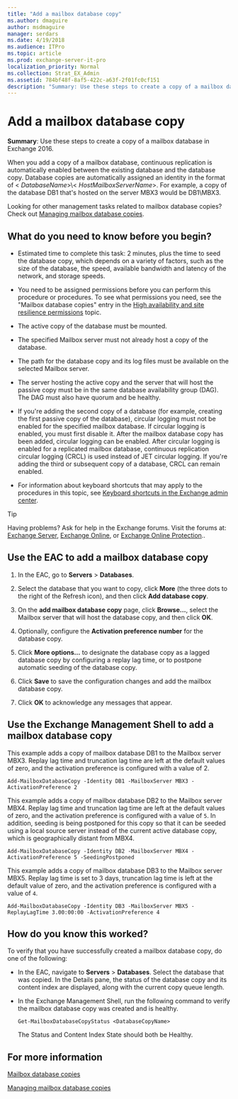 ```yaml
---
title: "Add a mailbox database copy"
ms.author: dmaguire
author: msdmaguire
manager: serdars
ms.date: 4/19/2018
ms.audience: ITPro
ms.topic: article
ms.prod: exchange-server-it-pro
localization_priority: Normal
ms.collection: Strat_EX_Admin
ms.assetid: 784bf48f-8af5-422c-a63f-2f01fc0cf151
description: "Summary: Use these steps to create a copy of a mailbox database in Exchange 2016."
---
```


# Add a mailbox database copy

 **Summary**: Use these steps to create a copy of a mailbox database in Exchange 2016.
  
When you add a copy of a mailbox database, continuous replication is automatically enabled between the existing database and the database copy. Database copies are automatically assigned an identity in the format of \< _DatabaseName_\>\\< _HostMailboxServerName_\>. For example, a copy of the database DB1 that's hosted on the server MBX3 would be DB1\MBX3.
  
Looking for other management tasks related to mailbox database copies? Check out [Managing mailbox database copies](http://technet.microsoft.com/library/06df16b4-f209-4d3a-8c68-0805c745f9b2.aspx).
  
## What do you need to know before you begin?

- Estimated time to complete this task: 2 minutes, plus the time to seed the database copy, which depends on a variety of factors, such as the size of the database, the speed, available bandwidth and latency of the network, and storage speeds.
    
- You need to be assigned permissions before you can perform this procedure or procedures. To see what permissions you need, see the "Mailbox database copies" entry in the [High availability and site resilience permissions](../../permissions/feature-permissions/ha-permissions.md) topic.
    
- The active copy of the database must be mounted.
    
- The specified Mailbox server must not already host a copy of the database.
    
- The path for the database copy and its log files must be available on the selected Mailbox server.
    
- The server hosting the active copy and the server that will host the passive copy must be in the same database availability group (DAG). The DAG must also have quorum and be healthy.
    
- If you're adding the second copy of a database (for example, creating the first passive copy of the database), circular logging must not be enabled for the specified mailbox database. If circular logging is enabled, you must first disable it. After the mailbox database copy has been added, circular logging can be enabled. After circular logging is enabled for a replicated mailbox database, continuous replication circular logging (CRCL) is used instead of JET circular logging. If you're adding the third or subsequent copy of a database, CRCL can remain enabled.
    
- For information about keyboard shortcuts that may apply to the procedures in this topic, see [Keyboard shortcuts in the Exchange admin center](../../about-documentation/exchange-admin-center-keyboard-shortcuts.md).
    
> [!TIP]
> Having problems? Ask for help in the Exchange forums. Visit the forums at: [Exchange Server](https://go.microsoft.com/fwlink/p/?linkId=60612), [Exchange Online](https://go.microsoft.com/fwlink/p/?linkId=267542), or [Exchange Online Protection](https://go.microsoft.com/fwlink/p/?linkId=285351)..
  
## Use the EAC to add a mailbox database copy
<a name="UseEMC"> </a>

1. In the EAC, go to **Servers** \> **Databases**.
    
2. Select the database that you want to copy, click **More** (the three dots to the right of the Refresh icon), and then click **Add database copy**.
    
3. On the **add mailbox database copy** page, click **Browse...**, select the Mailbox server that will host the database copy, and then click **OK**.
    
4. Optionally, configure the **Activation preference number** for the database copy.
    
5. Click **More options…** to designate the database copy as a lagged database copy by configuring a replay lag time, or to postpone automatic seeding of the database copy.
    
6. Click **Save** to save the configuration changes and add the mailbox database copy.
    
7. Click **OK** to acknowledge any messages that appear.
    
## Use the Exchange Management Shell to add a mailbox database copy
<a name="UseShell"> </a>

This example adds a copy of mailbox database DB1 to the Mailbox server MBX3. Replay lag time and truncation lag time are left at the default values of zero, and the activation preference is configured with a value of 2.
  
```
Add-MailboxDatabaseCopy -Identity DB1 -MailboxServer MBX3 -ActivationPreference 2
```

This example adds a copy of mailbox database DB2 to the Mailbox server MBX4. Replay lag time and truncation lag time are left at the default values of zero, and the activation preference is configured with a value of `5`. In addition, seeding is being postponed for this copy so that it can be seeded using a local source server instead of the current active database copy, which is geographically distant from MBX4.
  
```
Add-MailboxDatabaseCopy -Identity DB2 -MailboxServer MBX4 -ActivationPreference 5 -SeedingPostponed
```

This example adds a copy of mailbox database DB3 to the Mailbox server MBX5. Replay lag time is set to 3 days, truncation lag time is left at the default value of zero, and the activation preference is configured with a value of `4`.
  
```
Add-MailboxDatabaseCopy -Identity DB3 -MailboxServer MBX5 -ReplayLagTime 3.00:00:00 -ActivationPreference 4
```

## How do you know this worked?
<a name="UseShell"> </a>

To verify that you have successfully created a mailbox database copy, do one of the following:
  
- In the EAC, navigate to **Servers** \> **Databases**. Select the database that was copied. In the Details pane, the status of the database copy and its content index are displayed, along with the current copy queue length.
    
- In the Exchange Management Shell, run the following command to verify the mailbox database copy was created and is healthy.
    
  ```
  Get-MailboxDatabaseCopyStatus <DatabaseCopyName>
  ```

    The Status and Content Index State should both be Healthy.
    
## For more information
<a name="UseShell"> </a>

[Mailbox database copies](../../high-availability/database-availability-groups/database-copies.md)
  
[Managing mailbox database copies](http://technet.microsoft.com/library/06df16b4-f209-4d3a-8c68-0805c745f9b2.aspx)
  

